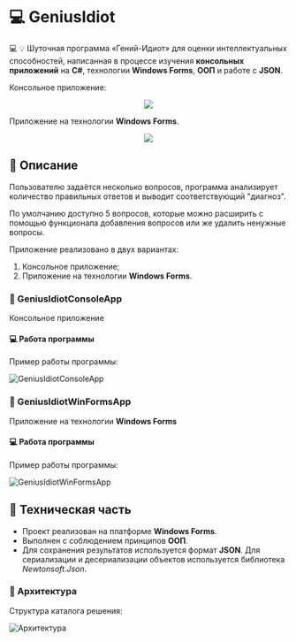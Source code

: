 # 💻 GeniusIdiot

💻 💡 Шуточная программа «Гений-Идиот» для оценки интеллектуальных способностей, написанная в процессе изучения **консольных приложений** на **C#**, технологии **Windows Forms**, **ООП** и работе с **JSON**.

Консольное приложение:
<div align="center"><img src="https://github.com/snikitin-de/GeniusIdiot/assets/25394427/73f290fa-d2eb-4c3d-8c97-4778e2bae917"></div>

Приложение на технологии **Windows Forms**.
<div align="center"><img src="https://github.com/snikitin-de/GeniusIdiot/assets/25394427/91f42de5-594a-47a7-a51f-f46446cf06db"></div>

## 📄 Описание

Пользователю задаётся несколько вопросов, программа анализирует количество правильных ответов и выводит соответствующий "диагноз".

По умолчанию доступно 5 вопросов, которые можно расширить с помощью функционала добавления вопросов или же удалить ненужные вопросы.

Приложение реализовано в двух вариантах:

1. Консольное приложение;
2. Приложение на технологии **Windows Forms**.

### 📁 GeniusIdiotConsoleApp

Консольное приложение

#### 💻 Работа программы

Пример работы программы:

![GeniusIdiotConsoleApp](https://github.com/snikitin-de/GeniusIdiot/assets/25394427/8e4c876d-9467-4202-ae26-74fc499c9e1c)

### 📁 GeniusIdiotWinFormsApp

Приложение на технологии **Windows Forms**

#### 💻 Работа программы

Пример работы программы:

![GeniusIdiotWinFormsApp](https://github.com/snikitin-de/GeniusIdiot/assets/25394427/f70d23c0-63db-4daa-8f0b-9701f73f905d)

## 🔧 Техническая часть

* Проект реализован на платформе **Windows Forms**.
* Выполнен с соблюдением принципов **ООП**.
* Для сохранения результатов используется формат **JSON**. Для сериализации и десериализации объектов используется библиотека *Newtonsoft.Json*.

### 🧩 Архитектура

Структура каталога решения:

![Архитектура](https://github.com/snikitin-de/GeniusIdiot/assets/25394427/af57e178-7ee5-43b4-a448-c801cb0a6f85)
